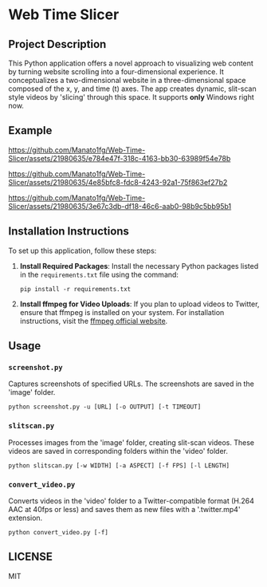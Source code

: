 # Web Time Slicer

## Project Description
This Python application offers a novel approach to visualizing web content by turning website scrolling into a four-dimensional experience. It conceptualizes a two-dimensional website in a three-dimensional space composed of the x, y, and time (t) axes. The app creates dynamic, slit-scan style videos by 'slicing' through this space.
It supports <b>only</b> Windows right now.

## Example


https://github.com/Manato1fg/Web-Time-Slicer/assets/21980635/e784e47f-318c-4163-bb30-63989f54e78b



https://github.com/Manato1fg/Web-Time-Slicer/assets/21980635/4e85bfc8-fdc8-4243-92a1-75f863ef27b2



https://github.com/Manato1fg/Web-Time-Slicer/assets/21980635/3e67c3db-df18-46c6-aab0-98b9c5bb95b1



## Installation Instructions
To set up this application, follow these steps:
1. **Install Required Packages**: Install the necessary Python packages listed in the `requirements.txt` file using the command:

    `pip install -r requirements.txt`

2. **Install ffmpeg for Video Uploads**: If you plan to upload videos to Twitter, ensure that ffmpeg is installed on your system. For installation instructions, visit the [ffmpeg official website](https://ffmpeg.org/download.html).

## Usage

### `screenshot.py`
Captures screenshots of specified URLs. The screenshots are saved in the 'image' folder.

`python screenshot.py -u [URL] [-o OUTPUT] [-t TIMEOUT]`


### `slitscan.py`
Processes images from the 'image' folder, creating slit-scan videos. These videos are saved in corresponding folders within the 'video' folder.

`python slitscan.py [-w WIDTH] [-a ASPECT] [-f FPS] [-l LENGTH]`


### `convert_video.py`
Converts videos in the 'video' folder to a Twitter-compatible format (H.264 AAC at 40fps or less) and saves them as new files with a '.twitter.mp4' extension.

`python convert_video.py [-f]`

## LICENSE
MIT
